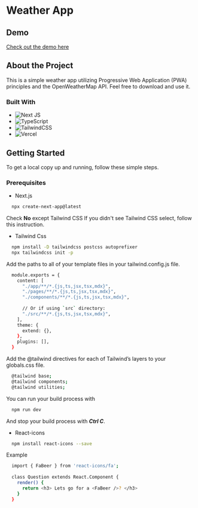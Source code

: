# Weather App

## Demo
[Check out the demo here](https://weather-app-eight-fawn-99.vercel.app/)

## About the Project

This is a simple weather app utilizing Progressive Web Application (PWA) principles and the OpenWeatherMap API. Feel free to download and use it.

### Built With

* ![Next JS](https://img.shields.io/badge/Next-black?style=for-the-badge&logo=next.js&logoColor=white)
* ![TypeScript](https://img.shields.io/badge/typescript-%23007ACC.svg?style=for-the-badge&logo=typescript&logoColor=white)
* ![TailwindCSS](https://img.shields.io/badge/tailwindcss-%2338B2AC.svg?style=for-the-badge&logo=tailwind-css&logoColor=white)
* ![Vercel](https://img.shields.io/badge/vercel-%23000000.svg?style=for-the-badge&logo=vercel&logoColor=white)

## Getting Started

To get a local copy up and running, follow these simple steps.

### Prerequisites

* Next.js
```sh
  npx create-next-app@latest
```
Check **No** except Tailwind CSS
If you didn't see Tailwind CSS select, follow this instruction.

* Tailwind Css
```sh
  npm install -D tailwindcss postcss autoprefixer
  npx tailwindcss init -p
```
Add the paths to all of your template files in your tailwind.config.js file.
```sh
  module.exports = {
    content: [
      "./app/**/*.{js,ts,jsx,tsx,mdx}",
      "./pages/**/*.{js,ts,jsx,tsx,mdx}",
      "./components/**/*.{js,ts,jsx,tsx,mdx}",
   
      // Or if using `src` directory:
      "./src/**/*.{js,ts,jsx,tsx,mdx}",
    ],
    theme: {
      extend: {},
    },
    plugins: [],
  }
```
Add the @tailwind directives for each of Tailwind’s layers to your globals.css file.
```sh
  @tailwind base;
  @tailwind components;
  @tailwind utilities;
```
You can run your build process with
```sh
  npm run dev
```
And stop your build process with ***Ctrl C***.
* React-icons
```sh
  npm install react-icons --save
```
Example
```sh
  import { FaBeer } from 'react-icons/fa';
  
  class Question extends React.Component {
    render() {
      return <h3> Lets go for a <FaBeer />? </h3>
    }
  }
```

